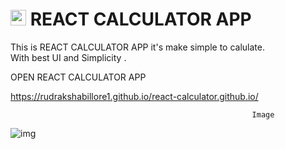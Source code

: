 
<h1>
<img src = "https://user-images.githubusercontent.com/102648499/163681010-6ae52d4f-36fe-4603-a6d1-fdf4bf4fa048.png" height = "25" width = " 25" alt = " logo " />
 <span > REACT CALCULATOR APP <span/>
</h1>
   
   
   
 <p height = "10 " width = "10 ">This is REACT CALCULATOR APP it's make simple to calulate. </br> With best UI and Simplicity .</p> 
  
  <span> <a herf = "https://rudrakshabillore1.github.io/react-calculator.github.io/"> OPEN REACT CALCULATOR APP </a> </span>
                
  https://rudrakshabillore1.github.io/react-calculator.github.io/
               
               
               
                                                          Image  
               
               
<div> <img src = "https://user-images.githubusercontent.com/102648499/163682952-7bf3d2fa-0659-45bc-9edd-c3b647d18b1b.png" alt = "img" />
</div>
                                                     
               
               
               
               
